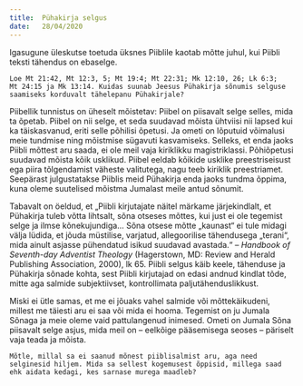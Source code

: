 ```yaml
---
title:  Pühakirja selgus
date:   28/04/2020
---
```


Igasugune üleskutse toetuda üksnes Piiblile kaotab mõtte juhul, kui Piibli teksti tähendus on ebaselge.

`Loe Mt 21:42, Mt 12:3, 5; Mt 19:4; Mt 22:31; Mk 12:10, 26; Lk 6:3;  
Mt 24:15 ja Mk 13:14. Kuidas suunab Jeesus Pühakirja sõnumis selguse saamiseks korduvalt tähelepanu Pühakirjale?`

Piibellik tunnistus on üheselt mõistetav: Piibel on piisavalt selge selles, mida ta õpetab. Piibel on nii selge, et seda suudavad mõista ühtviisi nii lapsed kui ka täiskasvanud, eriti selle põhilisi õpetusi. Ja ometi on lõputuid võimalusi meie tundmise ning mõistmise sügavuti kasvamiseks. Selleks, et enda jaoks Piibli mõttest aru saada, ei ole meil vaja kiriklikku magistriklassi. Põhiõpetusi suudavad mõista kõik usklikud. Piibel eeldab kõikide usklike preestriseisust ega piira tõlgendamist väheste valitutega, nagu teeb kiriklik preestriamet. Seepärast julgustatakse Piiblis meid Pühakirja enda jaoks tundma õppima, kuna oleme suutelised mõistma Jumalast meile antud sõnumit.

Tabavalt on öeldud, et „Piibli kirjutajate näitel märkame järjekindlalt, et Pühakirja tuleb võtta lihtsalt, sõna otseses mõttes, kui just ei ole tegemist selge ja ilmse kõnekujundiga… Sõna otsese mõtte „kaunast“ ei tule midagi välja lüdida, et jõuda müstilise, varjatud, allegoorilise tähendusega „terani“, mida ainult asjasse pühendatud isikud suudavad avastada.“ – _Handbook of Seventh-day Adventist Theology_ (Hagerstown, MD: Review and Herald Publishing Association, 2000), lk 65. Piibli selgus käib keele, tähenduse ja Pühakirja sõnade kohta, sest Piibli kirjutajad on edasi andnud kindlat tõde, mitte aga salmide subjektiivset, kontrollimata paljutähenduslikkust.

Miski ei ütle samas, et me ei jõuaks vahel salmide või mõttekäikudeni, millest me täiesti aru ei saa või mida ei hooma. Tegemist on ju Jumala Sõnaga ja meie oleme vaid pattulangenud inimesed. Ometi on Jumala Sõna piisavalt selge asjus, mida meil on – eelkõige pääsemisega seoses – päriselt vaja teada ja mõista.

`Mõtle, millal sa ei saanud mõnest piiblisalmist aru, aga need selginesid hiljem. Mida sa sellest kogemusest õppisid, millega saad ehk aidata kedagi, kes sarnase murega maadleb?`
